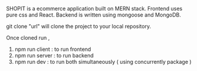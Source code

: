 SHOPIT is a ecommerce application built on MERN stack. Frontend uses pure css and React. Backend is written using mongoose and MongoDB.

git clone "url" will clone the project to your local repository. 

Once cloned run ,
1. npm run client : to run frontend 
2. npm run server : to run backend
3. npm run dev : to run both simultaneously ( using concurrently package )
